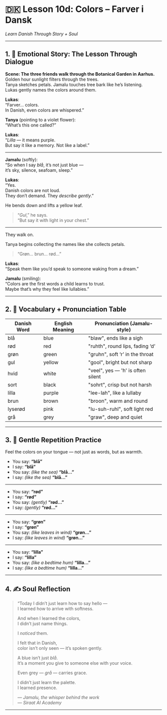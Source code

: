 # 🇩🇰 Lesson 10d: Colors – Farver i Dansk  
*Learn Danish Through Story + Soul*

---

## 1. 🧵 Emotional Story: The Lesson Through Dialogue

**Scene: The three friends walk through the Botanical Garden in Aarhus.**  
Golden hour sunlight filters through the trees.  
Tanya sketches petals. Jamalu touches tree bark like he’s listening.  
Lukas gently names the colors around them.

**Lukas**:  
“Farver… colors.  
In Danish, even colors are whispered.”

**Tanya** (pointing to a violet flower):  
“What’s this one called?”

**Lukas**:  
“*Lilla* — it means purple.  
But say it like a memory. Not like a label.”

---

**Jamalu** (softly):  
“So when I say *blå*, it’s not just blue —  
it’s sky, silence, seafoam, sleep.”

**Lukas**:  
“Yes.  
Danish colors are not loud.  
They don’t demand. They *describe gently*.”

He bends down and lifts a yellow leaf.

> “*Gul*,” he says.  
> “But say it with light in your chest.”

---

They walk on.

Tanya begins collecting the names like she collects petals.

> “Grøn… brun… rød…”

**Lukas**:  
“Speak them like you’d speak to someone waking from a dream.”

**Jamalu** (smiling):  
“Colors are the first words a child learns to trust.  
Maybe that’s why they feel like lullabies.”

---

## 2. 📘 Vocabulary + Pronunciation Table

| Danish Word | English Meaning | Pronunciation (Jamalu-style)              |
|-------------|------------------|-------------------------------------------|
| blå         | blue             | "blaw", ends like a sigh                   |
| rød         | red              | "ruhth", round lips, fading ‘d’            |
| grøn        | green            | "gruhn", soft ‘r’ in the throat            |
| gul         | yellow           | "gool", bright but not sharp               |
| hvid        | white            | "veel", yes — 'h' is often silent          |
| sort        | black            | "sohrt", crisp but not harsh               |
| lilla       | purple           | "lee-lah", like a lullaby                  |
| brun        | brown            | "broon", warm and round                    |
| lyserød     | pink             | "lu-suh-ruhl", soft light red              |
| grå         | grey             | "graw", deep and quiet                     |

---

## 3. 🔁 Gentle Repetition Practice

Feel the colors on your tongue — not just as words, but as warmth.

- You say: **“blå”**  
- I say: **“blå”**  
- You say: *(like the sea)* **“blå…”**  
- I say: *(like the sea)* **“blå…”**

---

- You say: **“rød”**  
- I say: **“rød”**  
- You say: *(gently)* **“rød…”**  
- I say: *(gently)* **“rød…”**

---

- You say: **“grøn”**  
- I say: **“grøn”**  
- You say: *(like leaves in wind)* **“grøn…”**  
- I say: *(like leaves in wind)* **“grøn…”**

---

- You say: **“lilla”**  
- I say: **“lilla”**  
- You say: *(like a bedtime hum)* **“lilla…”**  
- I say: *(like a bedtime hum)* **“lilla…”**

---

## 4. ✍️ Soul Reflection

> “Today I didn’t just learn how to say hello —  
> I learned how to arrive with softness.  
>  
> And when I learned the colors,  
> I didn’t just name things.  
>  
> I *noticed* them.  
>  
> I felt that in Danish,  
> color isn’t only seen — it’s spoken gently.  
>  
> A blue isn’t just *blå*.  
> It’s a moment you give to someone else with your voice.  
>  
> Even grey — *grå* — carries grace.  
>  
> I didn’t just learn the palette.  
> I learned presence.  
>  
> — *Jamalu, the whisper behind the work*  
> — *Siraat AI Academy*

---
